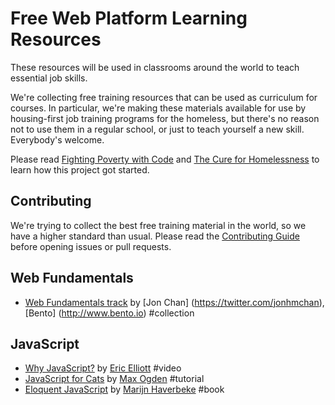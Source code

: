 # Free Web Platform Learning Resources

These resources will be used in classrooms around the world to teach essential job skills.

We're collecting free training resources that can be used as curriculum for courses. In particular, we're making these materials available for use by housing-first job training programs for the homeless, but there's no reason not to use them in a regular school, or just to teach yourself a new skill. Everybody's welcome.

Please read [Fighting Poverty with Code](https://medium.com/javascript-scene/fighting-poverty-with-code-d1ed3ebd982d) and [The Cure for Homelessness](https://medium.com/end-homelessness/the-cure-for-homelessness-83ef0d621c71) to learn how this project got started.

## Contributing

We're trying to collect the best free training material in the world, so we have a higher standard than usual. Please read the [Contributing Guide](https://github.com/jshomes/learning-resources/blob/master/Contributing.md) before opening issues or pull requests.


## Web Fundamentals

* [Web Fundamentals track](https://www.bento.io/tracks/web-fundamentals) by [Jon Chan] (https://twitter.com/jonhmchan), [Bento] (http://www.bento.io) #collection

## JavaScript

* [Why JavaScript?](https://vimeo.com/101269995) by [Eric Elliott](https://twitter.com/_ericelliott) #video
* [JavaScript for Cats](https://medium.com/javascript-scene/learn-javascript-b631a4af11f2) by [Max Ogden](http://jsforcats.com/) #tutorial
* [Eloquent JavaScript](http://eloquentjavascript.net/) by [Marijn Haverbeke](marijnjh) #book

